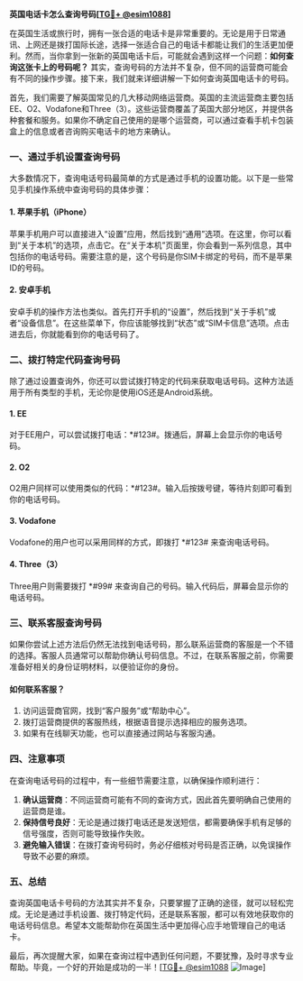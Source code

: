 **英国电话卡怎么查询号码[[TG💪+ @esim1088](https://t.me/s/esim1088)]**

在英国生活或旅行时，拥有一张合适的电话卡是非常重要的。无论是用于日常通讯、上网还是拨打国际长途，选择一张适合自己的电话卡都能让我们的生活更加便利。然而，当你拿到一张新的英国电话卡后，可能就会遇到这样一个问题：**如何查询这张卡上的号码呢？** 其实，查询号码的方法并不复杂，但不同的运营商可能会有不同的操作步骤。接下来，我们就来详细讲解一下如何查询英国电话卡的号码。

首先，我们需要了解英国常见的几大移动网络运营商。英国的主流运营商主要包括EE、O2、Vodafone和Three（3）。这些运营商覆盖了英国大部分地区，并提供各种套餐和服务。如果你不确定自己使用的是哪个运营商，可以通过查看手机卡包装盒上的信息或者咨询购买电话卡的地方来确认。

### **一、通过手机设置查询号码**

大多数情况下，查询电话号码最简单的方式是通过手机的设置功能。以下是一些常见手机操作系统中查询号码的具体步骤：

#### **1. 苹果手机（iPhone）**
苹果手机用户可以直接进入“设置”应用，然后找到“通用”选项。在这里，你可以看到“关于本机”的选项，点击它。在“关于本机”页面里，你会看到一系列信息，其中包括你的电话号码。需要注意的是，这个号码是你SIM卡绑定的号码，而不是苹果ID的号码。

#### **2. 安卓手机**
安卓手机的操作方法也类似。首先打开手机的“设置”，然后找到“关于手机”或者“设备信息”。在这些菜单下，你应该能够找到“状态”或“SIM卡信息”选项。点击进去后，你就能看到你的电话号码了。

### **二、拨打特定代码查询号码**

除了通过设置查询外，你还可以尝试拨打特定的代码来获取电话号码。这种方法适用于所有类型的手机，无论你是使用iOS还是Android系统。

#### **1. EE**
对于EE用户，可以尝试拨打电话：*#123#。拨通后，屏幕上会显示你的电话号码。

#### **2. O2**
O2用户同样可以使用类似的代码：*#123#。输入后按拨号键，等待片刻即可看到你的电话号码。

#### **3. Vodafone**
Vodafone的用户也可以采用同样的方式，即拨打 *#123# 来查询电话号码。

#### **4. Three（3）**
Three用户则需要拨打 *#99# 来查询自己的号码。输入代码后，屏幕会显示你的电话号码。

### **三、联系客服查询号码**

如果你尝试上述方法后仍然无法找到电话号码，那么联系运营商的客服是一个不错的选择。客服人员通常可以帮助你确认号码信息。不过，在联系客服之前，你需要准备好相关的身份证明材料，以便验证你的身份。

#### **如何联系客服？**
1. 访问运营商官网，找到“客户服务”或“帮助中心”。
2. 拨打运营商提供的客服热线，根据语音提示选择相应的服务选项。
3. 如果有在线聊天功能，也可以直接通过网站与客服沟通。

### **四、注意事项**

在查询电话号码的过程中，有一些细节需要注意，以确保操作顺利进行：

1. **确认运营商**：不同运营商可能有不同的查询方式，因此首先要明确自己使用的运营商是谁。
2. **保持信号良好**：无论是通过拨打电话还是发送短信，都需要确保手机有足够的信号强度，否则可能导致操作失败。
3. **避免输入错误**：在拨打查询号码时，务必仔细核对号码是否正确，以免误操作导致不必要的麻烦。

### **五、总结**

查询英国电话卡号码的方法其实并不复杂，只要掌握了正确的途径，就可以轻松完成。无论是通过手机设置、拨打特定代码，还是联系客服，都可以有效地获取你的电话号码信息。希望本文能帮助你在英国生活中更加得心应手地管理自己的电话卡。

最后，再次提醒大家，如果在查询过程中遇到任何问题，不要犹豫，及时寻求专业帮助。毕竟，一个好的开始是成功的一半！[[TG💪+ @esim1088](https://t.me/s/esim1088) ![Image](https://i.postimg.cc/4NQfJmqS/Snipaste-2025-05-13-00-14-12.png)]